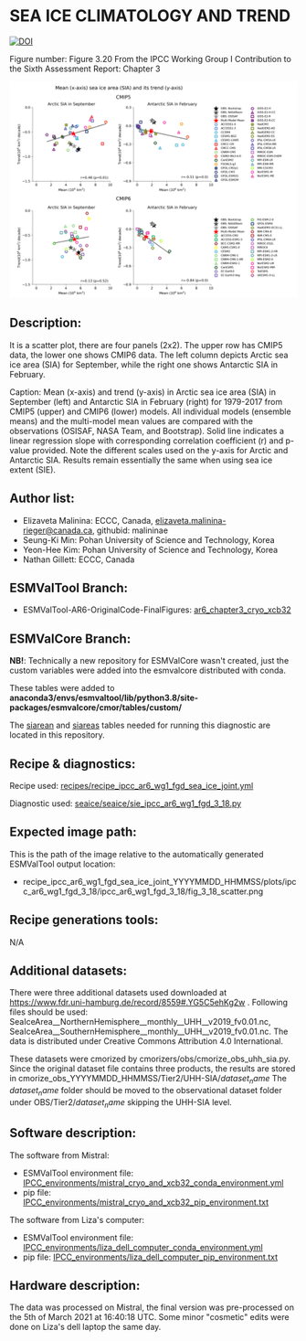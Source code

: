 
SEA ICE CLIMATOLOGY AND TREND
============
[![DOI](https://zenodo.org/badge/DOI/10.5281/zenodo.6778219.svg)](https://doi.org/10.5281/zenodo.6778219)

Figure number: Figure 3.20
From the IPCC Working Group I Contribution to the Sixth Assessment Report: Chapter 3

![Figure 3.20](ar6_wg1_chap3_fig3_20_sea_ice_climatology_and_trend.png?raw=true)

Description:
------------
It is a scatter plot, there are four panels (2x2). The upper row has CMIP5 data, the lower one shows 
CMIP6 data. The left column depicts Arctic sea ice area (SIA) for September, while the right one shows 
Antarctic SIA in February. 

Caption: Mean (x-axis) and trend (y-axis) in Arctic sea ice area (SIA) in September (left) and 
Antarctic SIA in February (right) for 1979-2017 from CMIP5 (upper) and CMIP6 (lower) models. 
All individual models (ensemble means) and the multi-model mean values are compared with the
observations (OSISAF, NASA Team, and Bootstrap). Solid line indicates a linear regression 
slope with corresponding correlation coefficient (r) and p-value provided. Note the 
different scales used on the y-axis for Arctic and Antarctic SIA. Results remain essentially
the same when using sea ice extent (SIE).

Author list:
------------
- Elizaveta Malinina: ECCC, Canada, elizaveta.malinina-rieger@canada.ca, githubid: malininae 
- Seung-Ki Min: Pohan University of Science and Technology, Korea
- Yeon-Hee Kim: Pohan University of Science and Technology, Korea
- Nathan Gillett: ECCC, Canada

ESMValTool Branch:
------------------
- ESMValTool-AR6-OriginalCode-FinalFigures: [ar6_chapter3_cryo_xcb32](https://github.com/ipcc-wgi/ESMValTool-AR6-OriginalCode-FinalFigures/tree/ar6_chapter3_cryo_xcb32/)

ESMValCore Branch:
------------------
**NB!**: Technically a new repository for ESMValCore wasn't created, just the custom variables were
added into the esmvalcore distributed with conda.  

These tables were added to **anaconda3/envs/esmvaltool/lib/python3.8/site-packages/esmvalcore/cmor/tables/custom/**
 
The [siarean](../esmvalcore_custom_variables/CMOR_siarean.dat) and [siareas](../esmvalcore_custom_variables/CMOR_siareas.dat)
tables needed for running this diagnostic are located in this repository.

Recipe & diagnostics:
---------------------
Recipe used: [recipes/recipe_ipcc_ar6_wg1_fgd_sea_ice_joint.yml](https://github.com/ipcc-wgi/ESMValTool-AR6-OriginalCode-FinalFigures/blob/ar6_chapter3_cryo_xcb32/esmvaltool/recipes/recipe_ipcc_ar6_wg1_fgd_sea_ice_joint.yml)

Diagnostic used: [seaice/seaice/sie_ipcc_ar6_wg1_fgd_3_18.py](https://github.com/ipcc-wgi/ESMValTool-AR6-OriginalCode-FinalFigures/blob/ar6_chapter3_cryo_xcb32/esmvaltool/diag_scripts/seaice/seaice/sie_ipcc_ar6_wg1_fgd_3_18.py)

Expected image path:
--------------------
This is the path of the image relative to the automatically generated ESMValTool output location:
- recipe_ipcc_ar6_wg1_fgd_sea_ice_joint_YYYYMMDD_HHMMSS/plots/ipcc_ar6_wg1_fgd_3_18/ipcc_ar6_wg1_fgd_3_18/fig_3_18_scatter.png 

Recipe generations tools: 
-------------------------
N/A 

Additional datasets:
--------------------
There were three additional datasets used downloaded at https://www.fdr.uni-hamburg.de/record/8559#.YG5C5ehKg2w .
Following files should be used: SeaIceArea__NorthernHemisphere__monthly__UHH__v2019_fv0.01.nc,
SeaIceArea__SouthernHemisphere__monthly__UHH__v2019_fv0.01.nc. The data is distributed under
Creative Commons Attribution 4.0 International. 

These datasets were cmorized by cmorizers/obs/cmorize_obs_uhh_sia.py. Since the original dataset file 
contains three products, the results are stored in cmorize_obs_YYYYMMDD_HHMMSS/Tier2/UHH-SIA/$dataset_name$
The $dataset_name$ folder should be moved to the observational dataset folder under OBS/Tier2/$dataset_name$ 
skipping the UHH-SIA level.

Software description:
---------------------
The software from Mistral:
- ESMValTool environment file: [IPCC_environments/mistral_cryo_and_xcb32_conda_environment.yml](https://github.com/ipcc-wgi/ESMValTool-AR6-OriginalCode-FinalFigures/blob/main/IPCC_environments/mistral_cryo_and_xcb32_conda_environment.yml)
- pip file: [IPCC_environments/mistral_cryo_and_xcb32_pip_environment.txt](https://github.com/ipcc-wgi/ESMValTool-AR6-OriginalCode-FinalFigures/blob/main/IPCC_environments/mistral_cryo_and_xcb32_pip_environment.txt)

The software from Liza's computer:
- ESMValTool environment file: [IPCC_environments/liza_dell_computer_conda_environment.yml](https://github.com/ipcc-wgi/ESMValTool-AR6-OriginalCode-FinalFigures/blob/main/IPCC_environments/liza_dell_computer_conda_environment.yml)
- pip file: [IPCC_environments/liza_dell_computer_pip_environment.txt](https://github.com/ipcc-wgi/ESMValTool-AR6-OriginalCode-FinalFigures/blob/main/IPCC_environments/liza_dell_computer_pip_environment.txt)


Hardware description:
---------------------
The data was processed on Mistral, the final version was pre-processed on the 5th of March 2021 
at 16:40:18 UTC. Some minor "cosmetic" edits were done on Liza's dell laptop the same day.
